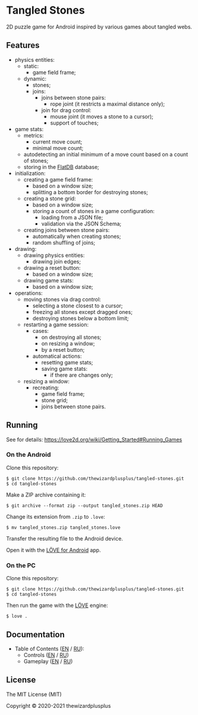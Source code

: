 # Tangled Stones

2D puzzle game for Android inspired by various games about tangled webs.

## Features

- physics entities:
  - static:
    - game field frame;
  - dynamic:
    - stones;
    - joins:
      - joins between stone pairs:
        - rope joint (it restricts a maximal distance only);
      - join for drag control:
        - mouse joint (it moves a stone to a cursor);
        - support of touches;
- game stats:
  - metrics:
    - current move count;
    - minimal move count;
  - autodetecting an initial minimum of a move count based on a count of stones;
  - storing in the [FlatDB](https://github.com/uleelx/FlatDB) database;
- initialization:
  - creating a game field frame:
    - based on a window size;
    - splitting a bottom border for destroying stones;
  - creating a stone grid:
    - based on a window size;
    - storing a count of stones in a game configuration:
      - loading from a JSON file;
      - validation via the JSON Schema;
  - creating joins between stone pairs:
    - automatically when creating stones;
    - random shuffling of joins;
- drawing:
  - drawing physics entities:
    - drawing join edges;
  - drawing a reset button:
    - based on a window size;
  - drawing game stats:
    - based on a window size;
- operations:
  - moving stones via drag control:
    - selecting a stone closest to a cursor;
    - freezing all stones except dragged ones;
    - destroying stones below a bottom limit;
  - restarting a game session:
    - cases:
      - on destroying all stones;
      - on resizing a window;
      - by a reset button;
    - automatical actions:
      - resetting game stats;
      - saving game stats:
        - if there are changes only;
  - resizing a window:
    - recreating:
      - game field frame;
      - stone grid;
      - joins between stone pairs.

## Running

See for details: <https://love2d.org/wiki/Getting_Started#Running_Games>

### On the Android

Clone this repository:

```
$ git clone https://github.com/thewizardplusplus/tangled-stones.git
$ cd tangled-stones
```

Make a ZIP archive containing it:

```
$ git archive --format zip --output tangled_stones.zip HEAD
```

Change its extension from `.zip` to `.love`:

```
$ mv tangled_stones.zip tangled_stones.love
```

Transfer the resulting file to the Android device.

Open it with the [LÖVE for Android](https://play.google.com/store/apps/details?id=org.love2d.android) app.

### On the PC

Clone this repository:

```
$ git clone https://github.com/thewizardplusplus/tangled-stones.git
$ cd tangled-stones
```

Then run the game with the [LÖVE](https://love2d.org/) engine:

```
$ love .
```

## Documentation

- Table of Contents ([EN](docs/README.md) / [RU](docs/README_ru.md)):
  - Controls ([EN](docs/controls.md) / [RU](docs/controls_ru.md))
  - Gameplay ([EN](docs/gameplay.md) / [RU](docs/gameplay_ru.md))

## License

The MIT License (MIT)

Copyright &copy; 2020-2021 thewizardplusplus
